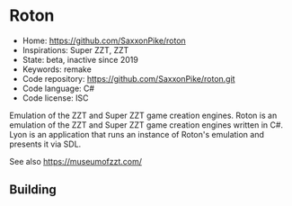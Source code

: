 # Roton

- Home: https://github.com/SaxxonPike/roton
- Inspirations: Super ZZT, ZZT
- State: beta, inactive since 2019
- Keywords: remake
- Code repository: https://github.com/SaxxonPike/roton.git
- Code language: C#
- Code license: ISC

Emulation of the ZZT and Super ZZT game creation engines.
Roton is an emulation of the ZZT and Super ZZT game creation engines written in C#.
Lyon is an application that runs an instance of Roton's emulation and presents it via SDL.

See also https://museumofzzt.com/

## Building
